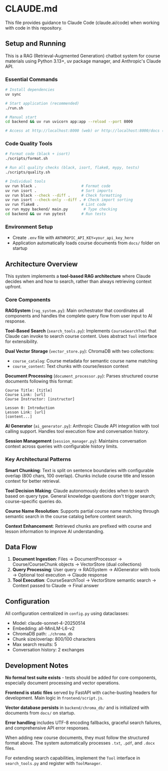 # CLAUDE.md

This file provides guidance to Claude Code (claude.ai/code) when working with code in this repository.

## Setup and Running

This is a RAG (Retrieval-Augmented Generation) chatbot system for course materials using Python 3.13+, uv package manager, and Anthropic's Claude API.

### Essential Commands

```bash
# Install dependencies
uv sync

# Start application (recommended)
./run.sh

# Manual start
cd backend && uv run uvicorn app:app --reload --port 8000

# Access at http://localhost:8000 (web) or http://localhost:8000/docs (API)
```

### Code Quality Tools

```bash
# Format code (black + isort)
./scripts/format.sh

# Run all quality checks (black, isort, flake8, mypy, tests)
./scripts/quality.sh

# Individual tools
uv run black .                    # Format code
uv run isort .                    # Sort imports
uv run black --check --diff .     # Check formatting
uv run isort --check-only --diff . # Check import sorting
uv run flake8 .                   # Lint code
uv run mypy backend/ main.py       # Type checking
cd backend && uv run pytest       # Run tests
```

### Environment Setup
- Create `.env` file with `ANTHROPIC_API_KEY=your_api_key_here`
- Application automatically loads course documents from `docs/` folder on startup

## Architecture Overview

This system implements a **tool-based RAG architecture** where Claude decides when and how to search, rather than always retrieving context upfront.

### Core Components

**RAGSystem** (`rag_system.py`): Main orchestrator that coordinates all components and handles the complete query flow from user input to AI response.

**Tool-Based Search** (`search_tools.py`): Implements `CourseSearchTool` that Claude can invoke to search course content. Uses abstract `Tool` interface for extensibility.

**Dual Vector Storage** (`vector_store.py`): ChromaDB with two collections:
- `course_catalog`: Course metadata for semantic course name matching
- `course_content`: Text chunks with course/lesson context

**Document Processing** (`document_processor.py`): Parses structured course documents following this format:
```
Course Title: [title]
Course Link: [url]  
Course Instructor: [instructor]

Lesson 0: Introduction
Lesson Link: [url]
[content...]
```

**AI Generator** (`ai_generator.py`): Anthropic Claude API integration with tool calling support. Handles tool execution flow and conversation history.

**Session Management** (`session_manager.py`): Maintains conversation context across queries with configurable history limits.

### Key Architectural Patterns

**Smart Chunking**: Text is split on sentence boundaries with configurable overlap (800 chars, 100 overlap). Chunks include course title and lesson context for better retrieval.

**Tool Decision Making**: Claude autonomously decides when to search based on query type. General knowledge questions don't trigger search; course-specific queries do.

**Course Name Resolution**: Supports partial course name matching through semantic search in the course catalog before content search.

**Context Enhancement**: Retrieved chunks are prefixed with course and lesson information to improve AI understanding.

## Data Flow

1. **Document Ingestion**: Files → DocumentProcessor → Course/CourseChunk objects → VectorStore (dual collections)
2. **Query Processing**: User query → RAGSystem → AIGenerator with tools → Optional tool execution → Claude response  
3. **Tool Execution**: CourseSearchTool → VectorStore semantic search → Context passed to Claude → Final answer

## Configuration

All configuration centralized in `config.py` using dataclasses:
- Model: claude-sonnet-4-20250514
- Embedding: all-MiniLM-L6-v2
- ChromaDB path: `./chroma_db` 
- Chunk size/overlap: 800/100 characters
- Max search results: 5
- Conversation history: 2 exchanges

## Development Notes

**No formal test suite exists** - tests should be added for core components, especially document processing and vector operations.

**Frontend is static files** served by FastAPI with cache-busting headers for development. Main logic in `frontend/script.js`.

**Vector database persists** in `backend/chroma_db/` and is initialized with documents from `docs/` on startup.

**Error handling** includes UTF-8 encoding fallbacks, graceful search failures, and comprehensive API error responses.

When adding new course documents, they must follow the structured format above. The system automatically processes `.txt`, `.pdf`, and `.docx` files.

For extending search capabilities, implement the `Tool` interface in `search_tools.py` and register with `ToolManager`.